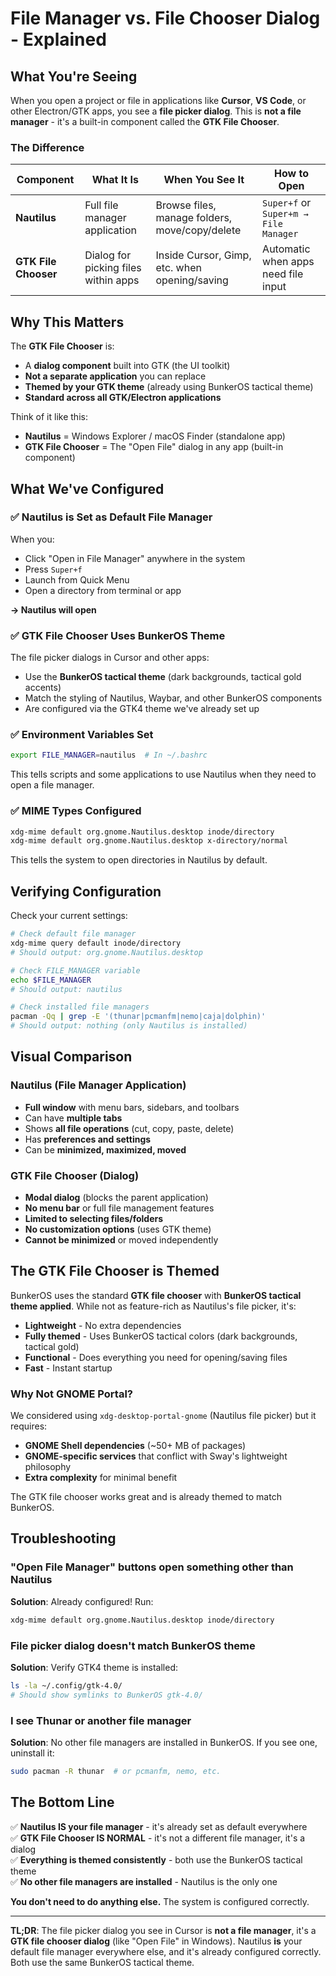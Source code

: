 # File Manager vs. File Chooser Dialog - Explained

## What You're Seeing

When you open a project or file in applications like **Cursor**, **VS Code**, or other Electron/GTK apps, you see a **file picker dialog**. This is **not a file manager** - it's a built-in component called the **GTK File Chooser**.

### The Difference

| Component | What It Is | When You See It | How to Open |
|-----------|-----------|----------------|-------------|
| **Nautilus** | Full file manager application | Browse files, manage folders, move/copy/delete | `Super+f` or `Super+m → File Manager` |
| **GTK File Chooser** | Dialog for picking files within apps | Inside Cursor, Gimp, etc. when opening/saving | Automatic when apps need file input |

## Why This Matters

The **GTK File Chooser** is:
- A **dialog component** built into GTK (the UI toolkit)
- **Not a separate application** you can replace
- **Themed by your GTK theme** (already using BunkerOS tactical theme)
- **Standard across all GTK/Electron applications**

Think of it like this:
- **Nautilus** = Windows Explorer / macOS Finder (standalone app)
- **GTK File Chooser** = The "Open File" dialog in any app (built-in component)

## What We've Configured

### ✅ Nautilus is Set as Default File Manager

When you:
- Click "Open in File Manager" anywhere in the system
- Press `Super+f`
- Launch from Quick Menu
- Open a directory from terminal or app

**→ Nautilus will open**

### ✅ GTK File Chooser Uses BunkerOS Theme

The file picker dialogs in Cursor and other apps:
- Use the **BunkerOS tactical theme** (dark backgrounds, tactical gold accents)
- Match the styling of Nautilus, Waybar, and other BunkerOS components
- Are configured via the GTK4 theme we've already set up

### ✅ Environment Variables Set

```bash
export FILE_MANAGER=nautilus  # In ~/.bashrc
```

This tells scripts and some applications to use Nautilus when they need to open a file manager.

### ✅ MIME Types Configured

```bash
xdg-mime default org.gnome.Nautilus.desktop inode/directory
xdg-mime default org.gnome.Nautilus.desktop x-directory/normal
```

This tells the system to open directories in Nautilus by default.

## Verifying Configuration

Check your current settings:

```bash
# Check default file manager
xdg-mime query default inode/directory
# Should output: org.gnome.Nautilus.desktop

# Check FILE_MANAGER variable
echo $FILE_MANAGER
# Should output: nautilus

# Check installed file managers
pacman -Qq | grep -E '(thunar|pcmanfm|nemo|caja|dolphin)'
# Should output: nothing (only Nautilus is installed)
```

## Visual Comparison

### Nautilus (File Manager Application)
- **Full window** with menu bars, sidebars, and toolbars
- Can have **multiple tabs**
- Shows **all file operations** (cut, copy, paste, delete)
- Has **preferences and settings**
- Can be **minimized, maximized, moved**

### GTK File Chooser (Dialog)
- **Modal dialog** (blocks the parent application)
- **No menu bar** or full file management features
- **Limited to selecting files/folders**
- **No customization options** (uses GTK theme)
- **Cannot be minimized** or moved independently

## The GTK File Chooser is Themed

BunkerOS uses the standard **GTK file chooser** with **BunkerOS tactical theme applied**. While not as feature-rich as Nautilus's file picker, it's:

- **Lightweight** - No extra dependencies
- **Fully themed** - Uses BunkerOS tactical colors (dark backgrounds, tactical gold)
- **Functional** - Does everything you need for opening/saving files
- **Fast** - Instant startup

### Why Not GNOME Portal?

We considered using `xdg-desktop-portal-gnome` (Nautilus file picker) but it requires:
- **GNOME Shell dependencies** (~50+ MB of packages)
- **GNOME-specific services** that conflict with Sway's lightweight philosophy
- **Extra complexity** for minimal benefit

The GTK file chooser works great and is already themed to match BunkerOS.

## Troubleshooting

### "Open File Manager" buttons open something other than Nautilus
**Solution**: Already configured! Run:
```bash
xdg-mime default org.gnome.Nautilus.desktop inode/directory
```

### File picker dialog doesn't match BunkerOS theme
**Solution**: Verify GTK4 theme is installed:
```bash
ls -la ~/.config/gtk-4.0/
# Should show symlinks to BunkerOS gtk-4.0/
```

### I see Thunar or another file manager
**Solution**: No other file managers are installed in BunkerOS. If you see one, uninstall it:
```bash
sudo pacman -R thunar  # or pcmanfm, nemo, etc.
```

## The Bottom Line

✅ **Nautilus IS your file manager** - it's already set as default everywhere  
✅ **GTK File Chooser IS NORMAL** - it's not a different file manager, it's a dialog  
✅ **Everything is themed consistently** - both use the BunkerOS tactical theme  
✅ **No other file managers are installed** - Nautilus is the only one  

**You don't need to do anything else.** The system is configured correctly.

---

**TL;DR**: The file picker dialog you see in Cursor is **not a file manager**, it's a **GTK file chooser dialog** (like "Open File" in Windows). Nautilus **is** your default file manager everywhere else, and it's already configured correctly. Both use the same BunkerOS tactical theme.


